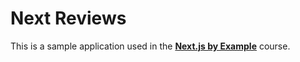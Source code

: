 # Next Reviews

This is a sample application used in the [__Next.js by Example__](https://www.udemy.com/course/nextjs-by-example/?referralCode=590EBB6EDE0917E3CF58) course.
